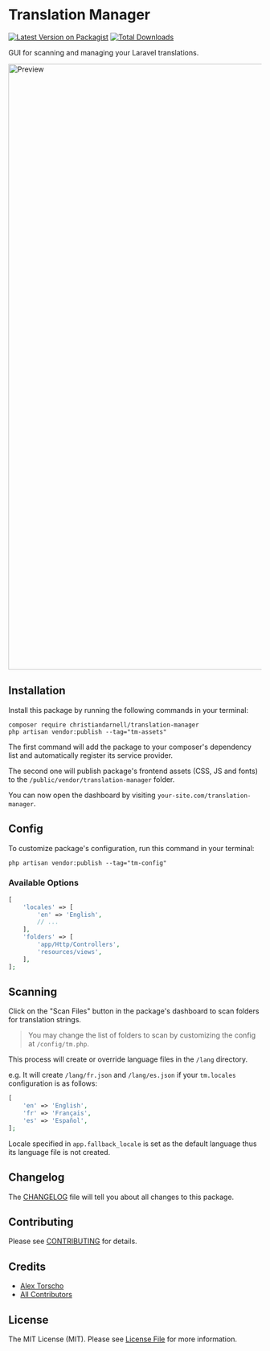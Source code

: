 # Translation Manager

[![Latest Version on Packagist](https://img.shields.io/packagist/v/atstudio-tech/translation-manager.svg?style=flat-square)](https://packagist.org/packages/atstudio-tech/translation-manager)
[![Total Downloads](https://img.shields.io/packagist/dt/atstudio-tech/translation-manager.svg?style=flat-square)](https://packagist.org/packages/atstudio-tech/translation-manager)

GUI for scanning and managing your Laravel translations.

<img width="1206" alt="Preview" src="https://user-images.githubusercontent.com/7644596/161340228-ae6f73fd-35fc-4ce4-b14c-722a9efb0c93.png">

## Installation

Install this package by running the following commands in your terminal:

```shell
composer require christiandarnell/translation-manager
php artisan vendor:publish --tag="tm-assets"
```

The first command will add the package to your composer's dependency list and automatically register its service provider.

The second one will publish package's frontend assets (CSS, JS and fonts) to the `/public/vendor/translation-manager` folder.

You can now open the dashboard by visiting `your-site.com/translation-manager`.

## Config

To customize package's configuration, run this command in your terminal:

```shell
php artisan vendor:publish --tag="tm-config"
```

### Available Options

```php
[
    'locales' => [
        'en' => 'English',
        // ...
    ],
    'folders' => [
        'app/Http/Controllers',
        'resources/views',
    ],
];
```

## Scanning

Click on the "Scan Files" button in the package's dashboard to scan folders for translation strings. 

> You may change the list of folders to scan by customizing the config at `/config/tm.php`.

This process will create or override language files in the `/lang` directory.

e.g. It will create `/lang/fr.json` and `/lang/es.json` if your `tm.locales` configuration is as follows:

```php
[
    'en' => 'English',
    'fr' => 'Français',
    'es' => 'Español',
];
```

Locale specified in `app.fallback_locale` is set as the default language thus its language file is not created.

## Changelog

The [CHANGELOG](CHANGELOG.md) file will tell you about all changes to this package.

## Contributing

Please see [CONTRIBUTING](CONTRIBUTING.md) for details.

## Credits

- [Alex Torscho](https://github.com/atorscho)
- [All Contributors](../../contributors)

## License

The MIT License (MIT). Please see [License File](LICENSE) for more information.
